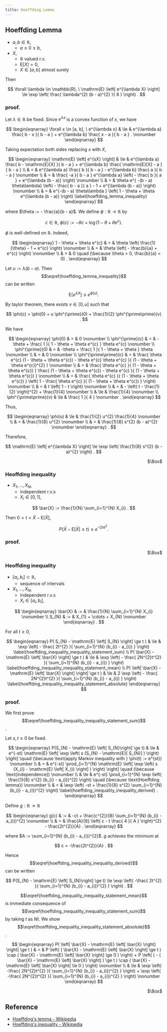 ```yaml
---
title: Hoeffding Lemma
---
```


## Hoeffding Lemma

* $a, b \in \mathbb{R}$,
    * $a \le 0 \le b$,
* $X$,
    * $\mathbb{R}$ valued r.v.
    * $\mathrm{E}[X] = 0$,
    * $X \in [a, b]$ almost surely

Then

$$
    \forall \lambda \in \mathbb{R},
    \
    \mathrm{E}
    \left[
        e^{\lambda X}
    \right]
    \le
    \exp
    \left(
        \frac{
            \lambda^{2}
            (b - a)^{2}
        }{
            8
        }
    \right)
    .
$$

### proof.
Let $\lambda \in \mathbb{R}$ be fixed.
Since $e^{\lambda x}$ is a convex function of $x$, we have

$$
\begin{eqnarray}
    \forall x \in [a, b],
    \
    e^{\lambda x}
    & \le &
        e^{\lambda a}
        \frac{
            b - x
        }{
            b - a
        }
        +
        e^{\lambda b}
        \frac{
            x - a
        }{
            b - a
        }
    .
    \nonumber
\end{eqnarray}
$$

Taking expectation both sides replacing $x$ with $X$,

$$
\begin{eqnarray}
    \mathrm{E}
    \left[
        e^{sX}
    \right]
    & \le &
        e^{\lambda a}
        \frac{
            b - \mathrm{E}[X]
        }{
            b - a
        }
        +
        e^{\lambda b}
        \frac{
            \mathrm{E}[X] - a
        }{
            b - a
        }
    \\
    & = &
        e^{\lambda a}
        \frac{
            b
        }{
            b - a
        }
        -
        e^{\lambda b}
        \frac{
            a
        }{
            b - a
        }
    \nonumber
    \\
    & = &
        \frac{
            -a
        }{
            b - a
        }
        e^{\lambda a}
        \left(
            -
            \frac{
                b
            }{
                a
            }
            +
            e^{\lambda (b - a)}
        \right)
    \nonumber
    \\
    & = &
        \theta
        e^{ -(b - a) \theta\lambda}
        \left(
            -
            \frac{
                b - a
            }{
                a
            }
            -
            1
            +
            e^{\lambda (b - a)}
        \right)
    \nonumber
    \\
    & = &
        e^{-(b - a) \theta\lambda }
        \left(
            1
            -
            \theta
            +
            \theta
            e^{\lambda (b - a)}
        \right)
        \label{hoeffding_lemma_inequality}
\end{eqnarray}
$$

where $\theta := - \frac{a}{b - a}$.
We define $\phi: \mathbb{R} \rightarrow \mathbb{R}$ by

$$
    c \in \mathbb{R},
    \
    \phi(c)
    :=
    -\theta c
    +
    \log
    (1 - \theta + \theta e^{c})
    .
$$

$\phi$ is well-defined on $\mathbb{R}$.
Indeed,

$$
\begin{eqnarray}
    1 - \theta + \theta e^{c}
    & = &
        \theta
        \left(
            \frac{1}{\theta}
            -
            1
            +
            e^{c}
        \right)
    \nonumber
    \\
    & = &
        \theta
        \left(
            -
            \frac{b}{a}
            +
            e^{c}
        \right)
    \nonumber
    \\
    & > &
        0
        \quad
        (\because \theta > 0, \frac{b}{a} < 0)
    .
\end{eqnarray}
$$

Let $u := \lambda (b - a)$.
Then $$\eqref{hoeffding_lemma_inequality}$$ can be written

$$
    \mathrm{E}
    \left[
        e^{\lambda X}
    \right]
    \le
    e^{\phi(u)}
    .
$$

By taylor theorem, there exists $v \in [0, u]$ such that

$$
    \phi(c)
    =
    \phi(0)
    +
    u
    \phi^{\prime}(0)
    +
    \frac{1}{2}
    \phi^{\prime\prime}(v)
    .
$$

We have

$$
\begin{eqnarray}
    \phi(0)
    & = &
        0
    \nonumber
    \\
    \phi^{\prime}(c)
    & = &
        -\theta
        +
        \frac{
            1
        }{
            1 - \theta + \theta e^{c}
        }
        \theta e^{c}
    \nonumber
    \\
    \phi^{\prime}(0)
    & = &
        -\theta
        +
        \frac{
            1
        }{
            1 - \theta + \theta
        }
        \theta
    \nonumber
    \\
    & = &
        0
    \nonumber
    \\
    \phi^{\prime\prime}(c)
    & = &
        \frac{
            \theta
            e^{c}
            (1 - \theta + \theta e^{c})
            -
            \theta
            e^{c}
            \theta e^{c}
        }{
            (1 - \theta + \theta e^{c})^{2}
        }
    \nonumber
    \\
    & = &
        \frac{
            \theta
            e^{c}
        }{
            (1 - \theta + \theta e^{c})
        }
        \frac{
            (1 - \theta + \theta e^{c})
            -
            \theta
            e^{c}
        }{
            (1 - \theta + \theta e^{c})
        }
    \nonumber
    \\
    & = &
        \frac{
            \theta
            e^{c}
        }{
            (1 - \theta + \theta e^{c})
        }
        \left(
            1
            -
            \frac{
                \theta
                e^{c}
            }{
                (1 - \theta + \theta e^{c})
            }
        \right)
    \nonumber
    \\
    & = &
        t
        \left(
            1
            -
            t
        \right)
    \nonumber
    \\
    & = &
        -
        \left(
            t
            -
            \frac{1}{2}
        \right)^{2}
        +
        \frac{1}{4}
    \nonumber
    \\
    & \le &
        \frac{1}{4}
    \nonumber
    \\
    \phi^{\prime\prime}(v)
    & \le &
        \frac{ 1 }{ 4 }
    \nonumber
        .
\end{eqnarray}
$$

Thus,

$$
\begin{eqnarray}
    \phi(u)
    & \le &
        \frac{1}{2}
        u^{2}
        \frac{1}{4}
    \nonumber
    \\
    & = &
        \frac{1}{8}
        u^{2}
    \nonumber
    \\
    & = &
        \frac{1}{8}
        s^{2}
        (b - a)^{2}
    \nonumber
\end{eqnarray}
    .
$$

Therefore,

$$
    \mathrm{E}
    \left[
        e^{\lambda X}
    \right]
    \le
    \exp
    \left(
        \frac{1}{8}
        s^{2}
        (b - a)^{2}
    \right)
    .
$$

<div class="QED" style="text-align: right">$\Box$</div>

### Heoffding inequality
* $X_{1}, \ldots, X_{N}$,
    * independent r.v.s
    * $X_{i} \in [0, 1]$,

$$
    \bar{X}
    :=
    \frac{1}{N}
    \sum_{i=1}^{N}
        X_{i}
    .
$$

Then $0 < t < \bar{X} - \mathrm{E}[\bar{X}]$,

$$
    P(
        \bar{X} - \mathrm{E}
        \left[
            \bar{X}
        \right]
        \ge
        t
    )
    \le
    e^{-2nt^{2}}
    .
$$

### proof.


<div class="QED" style="text-align: right">$\Box$</div>

### Heoffding inequality
* $[a_{i}, b_{i}] \subset \mathbb{R}$,
    * sequence of intervals
* $X_{1}, \ldots, X_{N}$,
    * independent r.v.s
    * $X_{i} \in [a_{i}, b_{i}]$,

$$
\begin{eqnarray}
    \bar{X}
    & := &
        \frac{1}{N}
        \sum_{i=1}^{N}
            X_{i}
    \nonumber
    \\
    S_{N}
    & := &
        X_{1} + \cdots + X_{N}
    \nonumber
\end{eqnarray}
    .
$$

For all $t \ge 0$,

$$
\begin{eqnarray}
    P(
        S_{N}
        -
        \mathrm{E}
        \left[
           S_{N} 
        \right]
        \ge
        t
    )
    & \le &
        \exp
        \left(
            -
            \frac{
                2t^{2}
            }{
                \sum_{i=1}^{N}
                    (b_{i} - a_{i})
            }
        \right)
    \label{hoeffding_inequality_inequality_statement_sum}
    \\
    P(
        \bar{X} - \mathrm{E}
        \left[
            \bar{X}
        \right]
        \ge
        t
    )
    & \le &
        \exp
        \left(
            -
            \frac{
                2N^{2}t^{2}
            }{
                \sum_{i=1}^{N}
                    (b_{i} - a_{i})
            }
        \right)
    \label{hoeffding_inequality_inequality_statement_mean}
    \\
    P(
        \left|
            \bar{X} - \mathrm{E}
            \left[
                \bar{X}
            \right]
        \right|
        \ge
        t
    )
    & \le &
        2
        \exp
        \left(
            -
            \frac{
                2N^{2}t^{2}
            }{
                \sum_{i=1}^{N}
                    (b_{i} - a_{i})
            }
        \right)
        \label{hoeffding_inequality_inequality_statement_absolute}
\end{eqnarray}
$$

### proof.
We first prove $$\eqref{hoeffding_inequality_inequality_statement_sum}$$.

Let $s, t \ge 0$ be fixed.

$$
\begin{eqnarray}
    P(S_{N} - \mathrm{E} \left[ S_{N}\right] \ge t)
    & \le &
        e^{-st}
        \mathrm{E}
        \left[
            \exp
            \left(
               s
               (S_{N} - \mathrm{E}[ S_{N}] )
            \right)
        \right]
        \quad
        (\because \text{apply Markov inequality with } \phi(t) := e^{st})
    \nonumber
    \\
    & = &
        e^{-st}
        \prod_{i=1}^{N}
            \mathrm{E}
            \left[
                \exp
                \left(
                   s
                   (X_{i} - \mathrm{E} \left[ X_{i} \right] )
                \right)
            \right]
        \quad
        (\because \text{independence})
    \nonumber
    \\
    & \le &
        e^{-st}
        \prod_{i=1}^{N}
            \exp
            \left(
               \frac{1}{8}
               s^{2}
               (b_{i} - a_{i})^{2}
            \right)
        \quad
        (\because \text{Hoeffding lemma})
    \nonumber
    \\
    & = &
        \exp
        \left(
            -st
            +
            \frac{1}{8}
            s^{2}
            \sum_{i=1}^{N}
                (b_{i} - a_{i})^{2}
        \right)
    \label{hoeffding_inequality_inequality_derived}
    .
\end{eqnarray}
$$

Define $g: \mathbb{R} \rightarrow \mathbb{R}$

$$
\begin{eqnarray}
    g(c)
    & := &
        -ct
        +
        \frac{c^{2}}{8}
        \sum_{i=1}^{N}
            (b_{i} - a_{i})^{2}
    \nonumber
    \\
    & = &
        \frac{A}{8}
        \left(
            c
            -
            t
            \frac{
                4
            }{
                A
            }
        \right)^{2}
        -
        \frac{2t^{2}}{A}
    .
\end{eqnarray}
$$

where $A := \sum_{i=1}^{N} (b_{i} - a_{i})^{2}$.
$g$ achieves the minimum at

$$
    c
    =
    -\frac{2t^{2}}{A}
    .
$$

Hence $$\eqref{hoeffding_inequality_inequality_derived}$$ can be written

$$
    P(S_{N} - \mathrm{E} \left[ S_{N}\right] \ge t)
    \le
    \exp
    \left(
        -\frac{
            2t^{2}
        }{
            \sum_{i=1}^{N}
                (b_{i} - a_{i})^{2}
        }
    \right)
    .
$$

$$\eqref{hoeffding_inequality_inequality_statement_mean}$$ is immediate consequence of $$\eqref{hoeffding_inequality_inequality_statement_sum}$$ by taking $t$ as  $Nt$.
We show $$\eqref{hoeffding_inequality_inequality_statement_absolute}$$.

$$
\begin{eqnarray}
    P(
        \left|
            \bar{X} - \mathrm{E}
            \left[
                \bar{X}
            \right]
        \right|
        \ge
        t
    )
    & = &
        P
        \left(
            (
                \bar{X}
                -
                \mathrm{E}
                \left[
                    \bar{X}
                \right]
                \ge
                t
            )
            \cap
            (
                \bar{X}
                -
                \mathrm{E}
                \left[
                    \bar{X}
                \right]
                \ge
                0
            )
        \right)
        +
        P
        \left(
            (
                -
                (
                    \bar{X}
                    -
                    \mathrm{E}
                    \left[
                        \bar{X}
                    \right]
                )
                \ge
                t
            )
            \cap
            (
                \bar{X}
                -
                \mathrm{E}
                \left[
                    \bar{X}
                \right]
                \le
                0
            )
        \right)
    \nonumber
    \\
    & \le &
        \exp
        \left(
            -\frac{
                2N^{2}t^{2}
            }{
                \sum_{i=1}^{N}
                    (b_{i} - a_{i})^{2}
            }
        \right)
        +
        \exp
        \left(
            -\frac{
                2N^{2}t^{2}
            }{
                \sum_{i=1}^{N}
                    (b_{i} - a_{i})^{2}
            }
        \right)
    \nonumber
\end{eqnarray}
$$

<div class="QED" style="text-align: right">$\Box$</div>

## Reference
* [Hoeffding's lemma \- Wikipedia](https://en.wikipedia.org/wiki/Hoeffding%27s_lemma)
* [Hoeffding's inequality \- Wikipedia](https://en.wikipedia.org/wiki/Hoeffding%27s_inequality)
